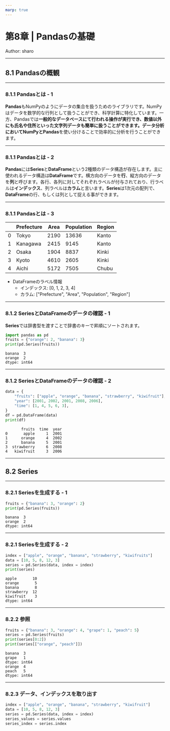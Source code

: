 ```yaml
---
marp: true
---
```


# 第8章 | Pandasの基礎

Author: sharo

---

## 8.1 Pandasの概観

---

### 8.1.1 Pandasとは - 1

**Pandas**もNumPyのようにデータの集合を扱うためのライブラリです。NumPyはデータを数学的な行列として扱うことができ、科学計算に特化しています。一方、Pandasでは**一般的なデータベースにて行われる操作が実行でき、数値以外にも氏名や住所といった文字列データも簡単に扱うことができます。**データ分析においてNumPyと**Pandas**を使い分けることで効率的に分析を行うことができます。

---

### 8.1.1 Pandasとは - 2

**Pandas**には**Series**と**DataFrame**という2種類のデータ構造が存在します。主に使われるデータ構造は**DataFrame**です。横方向のデータを**行**、縦方向のデータを**列**と呼びます。各行、各列に対してそれぞれラベルが付与されており、行ラベルは**インデックス**、列ラベルは**カラム**と言います。**Series**は1次元の配列で、**DataFrame**の行、もしくは列として捉える事ができます。

---

### 8.1.1 Pandasとは - 3

||Prefecture|Area|Population|Region|
|-|-|-|-|-|
|0|Tokyo|2190|13636|Kanto|
|1|Kanagawa|2415|9145|Kanto|
|2|Osaka|1904|8837|Kinki|
|3|Kyoto|4610|2605|Kinki|
|4|Aichi|5172|7505|Chubu|

- DataFrameのラベル情報
    - インデックス: [0, 1, 2, 3, 4]
    - カラム: ["Prefecture", "Area", "Population", "Region"]

---

### 8.1.2 SeriesとDataFrameのデータの確認 - 1

**Series**では辞書型を渡すことで辞書のキーで昇順にソートされます。

```python
import pandas as pd
fruits = {"orange": 2, "banana": 3}
print(pd.Series(fruits))
```

```
banana  3
orange  2
dtype: int64
```

---

### 8.1.2 SeriesとDataFrameのデータの確認 - 2

```python
data = {
    "fruits": ["apple", "orange", "banana", "strawberry", "kiwifruit"],
    "year": [2001, 2002, 2001, 2008, 2006],
    "time": [1, 4, 5, 6, 3],
}
df = pd.DataFrame(data)
print(df)
```

```
       fruits  time  year
0       apple     1  2001
1      orange     4  2002
2      banana     5  2001
3  strawberry     6  2008
4   kiwifruit     3  2006
```

---

## 8.2 Series

---

### 8.2.1 Seriesを生成する - 1

```python
fruits = {"banana": 3, "orange": 2}
print(pd.Series(fruits))
```

```
banana  3
orange  2
dtype: int64
```

---

### 8.2.1 Seriesを生成する - 2

```python
index = ["apple", "orange", "banana", "strawberry", "kiwifruits"]
data = [10, 5, 8, 12, 3]
series = pd.Series(data, index = index)
print(series)
```

```
apple       10
orange       5
banana       8
strawberry  12
kiwifruit    3
dtype: int64
```

---

### 8.2.2 参照

```python
fruits = {"banana": 3, "orange": 4, "grape": 1, "peach": 5}
series = pd.Series(fruits)
print(series[0:2])
print(series[["orange", "peach"]])
```

```
banana  3
grape   1
dtype: int64
orange  4
peach   5
dtype: int64
```

---

### 8.2.3 データ、インデックスを取り出す

```python
index = ["apple", "orange", "banana", "strawberry", "kiwifruit"]
data = [10, 5, 8, 12, 3]
series = pd.Series(data, index = index)
series_values = series.values
series_index = series.index
```